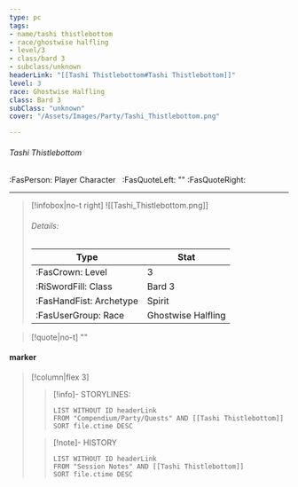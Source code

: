 ```yaml
---
type: pc
tags:
- name/tashi thistlebottom
- race/ghostwise halfling
- level/3
- class/bard 3
- subclass/unknown
headerLink: "[[Tashi Thistlebottom#Tashi Thistlebottom]]"
level: 3
race: Ghostwise Halfling
class: Bard 3
subClass: "unknown"
cover: "/Assets/Images/Party/Tashi_Thistlebottom.png"

---
```


###### Tashi Thistlebottom

:FasPerson: Player Character &nbsp; :FasQuoteLeft:  ""   :FasQuoteRight:

---
> [!infobox|no-t right]
> ![[Tashi_Thistlebottom.png]]
> ###### Details:
>Type | Stat |
> | ---- | ---- |
> | :FasCrown: Level   |  3 |
> | :RiSwordFill: Class | Bard 3 |
> | :FasHandFist: Archetype | Spirit |
> |  :FasUserGroup: Race | Ghostwise Halfling |

> [!quote|no-t]
> ""

#### marker
> [!column|flex 3]
>> [!info]- STORYLINES:
>>```dataview
>>LIST WITHOUT ID headerLink
>>FROM "Compendium/Party/Quests" AND [[Tashi Thistlebottom]]
>>SORT file.ctime DESC
>
>>[!note]- HISTORY
>>```dataview
>>LIST WITHOUT ID headerLink
>>FROM "Session Notes" AND [[Tashi Thistlebottom]]
>>SORT file.ctime DESC
